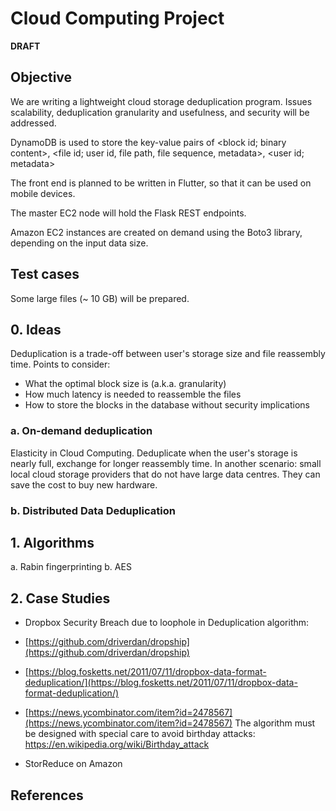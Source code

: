# Cloud Computing Project
**DRAFT**

<!--## Group members-->

## Objective
We are writing a lightweight cloud storage deduplication program. Issues scalability, deduplication granularity and usefulness, and security will be addressed.

DynamoDB is used to store the key-value pairs of <block id; binary content>, <file id; user id, file path, file sequence, metadata>, <user id; metadata> 

The front end is planned to be written in Flutter, so that it can be used on mobile devices.

The master EC2 node will hold the Flask REST endpoints.

Amazon EC2 instances are created on demand using the Boto3 library, depending on the input data size.

## Test cases

Some large files (~ 10 GB) will be prepared.

## 0. Ideas
Deduplication is a trade-off between user's storage size and file reassembly time.
Points to consider:
* What the optimal block size is (a.k.a. granularity)
* How much latency is needed to reassemble the files
* How to store the blocks in the database without security implications
### a. On-demand deduplication
Elasticity in Cloud Computing. Deduplicate when the user's storage is nearly full, exchange for longer reassembly time. In another scenario: small local cloud storage providers that do not have large data centres. They can save the cost to buy new hardware.
### b. Distributed Data Deduplication

## 1. Algorithms
a. Rabin fingerprinting
b. AES

## 2. Case Studies
* Dropbox Security Breach due to loophole in Deduplication algorithm:

* [https://github.com/driverdan/dropship](https://github.com/driverdan/dropship)
* [https://blog.fosketts.net/2011/07/11/dropbox-data-format-deduplication/](https://blog.fosketts.net/2011/07/11/dropbox-data-format-deduplication/)
* [https://news.ycombinator.com/item?id=2478567](https://news.ycombinator.com/item?id=2478567)
The algorithm must be designed with special care to avoid birthday attacks:
https://en.wikipedia.org/wiki/Birthday_attack

* StorReduce on Amazon

## References

<!-- Grid computing: needs to stop other instances once the solution is found. -->
